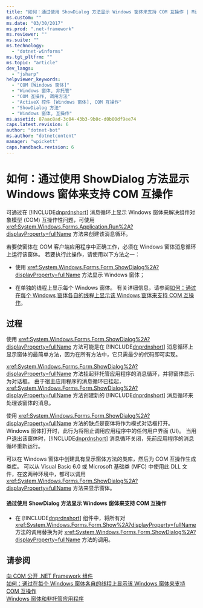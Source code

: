 ```yaml
---
title: "如何：通过使用 ShowDialog 方法显示 Windows 窗体来支持 COM 互操作 | Microsoft Docs"
ms.custom: ""
ms.date: "03/30/2017"
ms.prod: ".net-framework"
ms.reviewer: ""
ms.suite: ""
ms.technology: 
  - "dotnet-winforms"
ms.tgt_pltfrm: ""
ms.topic: "article"
dev_langs: 
  - "jsharp"
helpviewer_keywords: 
  - "COM [Windows 窗体]"
  - "Windows 窗体, 非托管"
  - "COM 互操作, 调用方法"
  - "ActiveX 控件 [Windows 窗体], COM 互操作"
  - "ShowDialog 方法"
  - "Windows 窗体, 互操作"
ms.assetid: 87aac8ad-3c04-43b3-9b0c-d0b00df9ee74
caps.latest.revision: 6
author: "dotnet-bot"
ms.author: "dotnetcontent"
manager: "wpickett"
caps.handback.revision: 6
---
```

# 如何：通过使用 ShowDialog 方法显示 Windows 窗体来支持 COM 互操作
可通过在 [!INCLUDE[dnprdnshort](../../../../includes/dnprdnshort-md.md)] 消息循环上显示 Windows 窗体来解决组件对象模型 \(COM\) 互操作性问题，可使用 <xref:System.Windows.Forms.Application.Run%2A?displayProperty=fullName> 方法来创建该消息循环。  
  
 若要使窗体在 COM 客户端应用程序中正确工作，必须在 Windows 窗体消息循环上运行该窗体。 若要执行此操作，请使用以下方法之一：  
  
-   使用 <xref:System.Windows.Forms.Form.ShowDialog%2A?displayProperty=fullName> 方法显示 Windows 窗体；  
  
-   在单独的线程上显示每个 Windows 窗体。 有关详细信息，请参阅[如何：通过在每个 Windows 窗体各自的线程上显示该 Windows 窗体来支持 COM 互操作](../../../../docs/framework/winforms/advanced/how-to-support-com-interop-by-displaying-each-windows-form-on-its-own-thread.md)。  
  
## 过程  
 使用 <xref:System.Windows.Forms.Form.ShowDialog%2A?displayProperty=fullName> 方法可能是在 [!INCLUDE[dnprdnshort](../../../../includes/dnprdnshort-md.md)] 消息循环上显示窗体的最简单方法，因为在所有方法中，它只需最少的代码即可实现。  
  
 <xref:System.Windows.Forms.Form.ShowDialog%2A?displayProperty=fullName> 方法挂起非托管应用程序的消息循环，并将窗体显示为对话框。 由于宿主应用程序的消息循环已挂起，<xref:System.Windows.Forms.Form.ShowDialog%2A?displayProperty=fullName> 方法创建新的 [!INCLUDE[dnprdnshort](../../../../includes/dnprdnshort-md.md)] 消息循环来处理该窗体的消息。  
  
 使用 <xref:System.Windows.Forms.Form.ShowDialog%2A?displayProperty=fullName> 方法的缺点是窗体将作为模式对话框打开。 Windows 窗体打开时，此行为将阻止调用应用程序中的任何用户界面 \(UI\)。 当用户退出该窗体时，[!INCLUDE[dnprdnshort](../../../../includes/dnprdnshort-md.md)] 消息循环关闭，先前应用程序的消息循环重新运行。  
  
 可以在 Windows 窗体中创建具有显示窗体方法的类库，然后为 COM 互操作生成类库。 可以从 Visual Basic 6.0 或 Microsoft 基础类 \(MFC\) 中使用此 DLL 文件，在这两种环境中，都可以调用 <xref:System.Windows.Forms.Form.ShowDialog%2A?displayProperty=fullName> 方法来显示窗体。  
  
#### 通过使用 ShowDialog 方法显示 Windows 窗体来支持 COM 互操作  
  
-   在 [!INCLUDE[dnprdnshort](../../../../includes/dnprdnshort-md.md)] 组件中，将所有对 <xref:System.Windows.Forms.Form.Show%2A?displayProperty=fullName> 方法的调用替换为对 <xref:System.Windows.Forms.Form.ShowDialog%2A?displayProperty=fullName> 方法的调用。  
  
## 请参阅  
 [向 COM 公开 .NET Framework 组件](../../../../docs/framework/interop/exposing-dotnet-components-to-com.md)   
 [如何：通过在每个 Windows 窗体各自的线程上显示该 Windows 窗体来支持 COM 互操作](../../../../docs/framework/winforms/advanced/how-to-support-com-interop-by-displaying-each-windows-form-on-its-own-thread.md)   
 [Windows 窗体和非托管应用程序](../../../../docs/framework/winforms/advanced/windows-forms-and-unmanaged-applications.md)